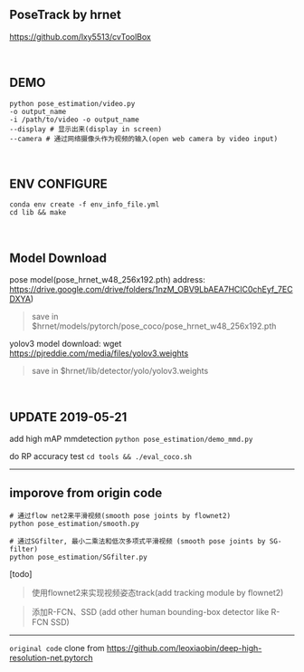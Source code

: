 ## PoseTrack by hrnet   

https://github.com/lxy5513/cvToolBox

<br>

## DEMO
```
python pose_estimation/video.py
-o output_name
-i /path/to/video -o output_name
--display # 显示出来(display in screen)
--camera # 通过网络摄像头作为视频的输入(open web camera by video input)

```

<br>

## ENV CONFIGURE 
```
conda env create -f env_info_file.yml 
cd lib && make
```

<br> 

## Model Download 
pose model(pose_hrnet_w48_256x192.pth) address: https://drive.google.com/drive/folders/1nzM_OBV9LbAEA7HClC0chEyf_7ECDXYA)   
>save in $hrnet/models/pytorch/pose_coco/pose_hrnet_w48_256x192.pth   


yolov3 model download: wget https://pjreddie.com/media/files/yolov3.weights
>save in $hrnet/lib/detector/yolo/yolov3.weights


<br>

## UPDATE 2019-05-21
add high mAP mmdetection
`python pose_estimation/demo_mmd.py`
<br>

do RP accuracy  test
`cd tools && ./eval_coco.sh`



---

## imporove from origin code

```
# 通过flow net2来平滑视频(smooth pose joints by flownet2)
python pose_estimation/smooth.py

# 通过SGfilter, 最小二乘法和低次多项式平滑视频 (smooth pose joints by SG-filter)
python pose_estimation/SGfilter.py

```

[todo]
 > 使用flownet2来实现视频姿态track(add tracking module by flownet2)

 > 添加R-FCN、SSD (add other human bounding-box detector like R-FCN SSD)




---


`original code`
clone from https://github.com/leoxiaobin/deep-high-resolution-net.pytorch
